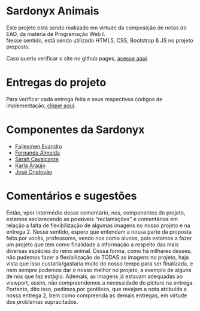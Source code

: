 # Sardonyx Animais

Este projeto está sendo realizado em virtude da composição de notas do EAD, da matéria de Programação Web I. <br> Nesse sentido, está sendo utilizado HTML5, CSS, Bootstrap & JS no projeto proposto.

Caso queria verificar o site no github pages, <a href="https://sardonyxanimals.github.io/sardonyx/" target="_blank">acesse aqui</a>.

<h1>Entregas do projeto</h1>
Para verificar cada entrega feita e seus respectivos códigos de implementação, <a href="https://github.com/SardonyxAnimals/sardonyx/wiki" target="_blank">clique aqui</a>.

<h1>Componentes da Sardonyx</h1>
<ul>
  <li><a href="https://github.com/Failesmen/" target="_blank">Failesmen Evandro</a></li>
  <li><a href="https://github.com/Cx-nanda" target="_blank">Fernanda Almeida</a></li>
  <li><a href="https://github.com/learncodesarah/" target="_blank">Sarah Cavalcante</a></li>
  <li><a href="https://github.com/karlaaraujo/ " target="_blank">Karla Araújo</a></li>
  <li><a href="https://github.com/juninho/ " target="_blank">José Cristovão</a></li>
</ul>

<h1>Comentários e sugestões</h1>
<p>Então, vpor intermédio desse comentário, nos, componentes do projeto, estamos esclarecendo as possíveis "reclamações" e comentários em relação a falta de flexibilização de algumas imagens no nosso projeto e na entrega 2. Nesse sentido, espero que entendam a nossa parte da proposta feita por vocês, professores, vendo nos como alunos, pois estamos a fazer um projeto que tem como finalidade a informação a respeito das mais diversas espécies do reino animal. Dessa forma, como há milhares desses, não pudemos fazer a flexibilização de TODAS as imagens no projeto, haja vista que isso custaria/gastaria muito do nosso tempo para ser finalizada, e nem sempre podemos dar o nosso melhor no projeto, a exemplo de alguns de nós que faz estágio. Ademais, as imagens já estavam adequadas ao viewport, assim, não compreendemos a necessidade do picture na entrega. Portanto, dito isso, pedimos,por gentileza, que revejam a nota atribuída a nossa entrega 2, bem como compreenda as demais entregas, em virtude dos problemas supracitados.</p>


